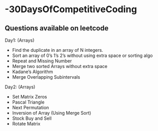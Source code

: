 # -30DaysOfCompetitiveCoding
## Questions available on leetcode

Day1: (Arrays)

- Find the duplicate in an array of N integers. 
- Sort an array of 0’s 1’s 2’s without using extra space or sorting algo 
- Repeat and Missing Number 
- Merge two sorted Arrays without extra space 
- Kadane’s Algorithm 
- Merge Overlapping Subintervals 

Day2: (Arrays)
- Set Matrix Zeros 
- Pascal Triangle 
- Next Permutation 
- Inversion of Array (Using Merge Sort) 
- Stock Buy and Sell 
- Rotate Matrix  
